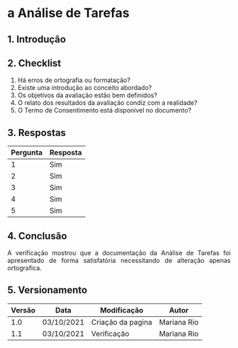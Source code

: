 # a Análise de Tarefas

## 1. Introdução
<p style="text-align: justify">

</p>

## 2. Checklist 

1. Há erros de ortografia ou formatação?
2. Existe uma introdução ao conceito abordado?
3. Os objetivos da avaliação estão bem definidos?
4. O relato dos resultados da avaliação condiz com a realidade?
5. O Termo de Consentimento está disponível no documento?

## 3. Respostas

Pergunta|Resposta      
--------|----------
1       |Sim
2       |Sim
3       |Sim
4       |Sim
5       |Sim

## 4. Conclusão
<p style="text-align: justify">A verificação mostrou que a documentação da Análise de Tarefas foi apresentado de forma satisfatória necessitando de alteração apenas ortografica.
</p>

## 5. Versionamento
Versão|Data      |Modificação        |Autor
------|----------|-------------------|---------------
1.0   |03/10/2021|Criação da pagina  |Mariana Rio 
1.1   |03/10/2021|Verificação        |Mariana Rio